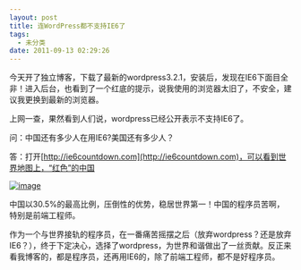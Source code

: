 ```yaml
---
layout: post
title: 连WordPress都不支持IE6了
tags:
  - 未分类
date: 2011-09-13 02:29:26
---
```


今天开了独立博客，下载了最新的wordpress3.2.1，安装后，发现在IE6下面目全非！进入后台，也看到了一个红底的提示，说我使用的浏览器太旧了，不安全，建议我更换到最新的浏览器。

上网一查，果然看到人们说，wordpress已经公开表示不支持IE6了。

<span id="more-130"></span>
<p>问：中国还有多少人在用IE6?美国还有多少人？

答：打开[http://ie6countdown.com](http://ie6countdown.com)，可以看到世界地图上，“红色”的中国

[![image](http://freewind.me/wp-content/uploads/2011/09/image_thumb.png "image")](http://freewind.me/wp-content/uploads/2011/09/image.png) 

中国以30.5%的最高比例，压倒性的优势，稳居世界第一！中国的程序员苦啊，特别是前端工程师。

作为一个与世界接轨的程序员，在一番痛苦摇摆之后（放弃wordpress？还是放弃IE6？），终于下定决心，选择了wordpress，为世界和谐做出了一丝贡献。反正来看我博客的，都是程序员，还再用IE6的，除了前端工程师，都不是好程序员。